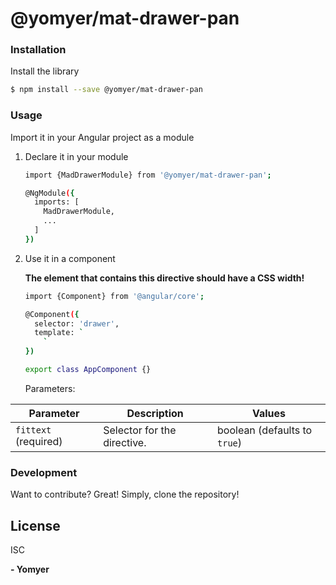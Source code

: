# @yomyer/mat-drawer-pan



### Installation

Install the library
```sh
$ npm install --save @yomyer/mat-drawer-pan
```

### Usage

Import it in your Angular project as a module

1) Declare it in your module
    ```sh
    import {MadDrawerModule} from '@yomyer/mat-drawer-pan';
    
    @NgModule({
      imports: [
        MadDrawerModule,
        ...
      ]
    })
    
    ```
    
2) Use it in a component
    
    **The element that contains this directive should have a CSS width!**
    ```sh
   import {Component} from '@angular/core';
   
    @Component({
      selector: 'drawer',
      template: `
        `
    })
    
    export class AppComponent {}
    ```

   Parameters:
    
  | Parameter | Description | Values |
  | --- | --- | --- |
  | `fittext` (required) | Selector for the directive. | boolean (defaults to `true`)


### Development
Want to contribute? Great!
Simply, clone the repository!

License
----
ISC


**- Yomyer**
  